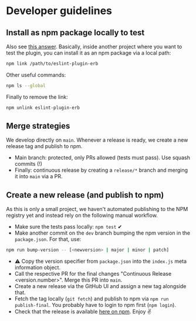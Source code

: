 # Developer guidelines

## Install as npm package locally to test

Also see [this answer](https://stackoverflow.com/a/28392481/9655481). Basically, inside another project where you want to test the plugin, you can install it as an npm package via a local path:

```bash
npm link /path/to/eslint-plugin-erb
```

Other useful commands:

```bash
npm ls --global
```

Finally to remove the link:

```bash
npm unlink eslint-plugin-erb
```

## Merge strategies

We develop directly on `main`. Whenever a release is ready, we create a new release tag and publish to npm.

- Main branch: protected, only PRs allowed (tests must pass). Use squash commits (!)
- Finally: continuous release by creating a `release/*` branch and merging it into `main` via a PR.

## Create a new release (and publish to npm)

As this is only a small project, we haven't automated publishing to the NPM registry yet and instead rely on the following manual workflow.

- Make sure the tests pass locally: `npm test` ✔
- Make another commit on the `dev` branch bumping the npm version in the `package.json`. For that, use:

```sh
npm run bump-version -- [<newversion> | major | minor | patch]
```

- ⚠ Copy the version specifier from `package.json` into the `index.js` meta information object.
- Call the respective PR for the final changes "Continuous Release <version.number>". Merge this PR into `main`.
- Create a new release via the GitHub UI and assign a new tag alongside that.
- Fetch the tag locally (`git fetch`) and publish to npm via `npm run publish-final`. You probably have to login to npm first (`npm login`).
- Check that the release is available [here on npm](https://www.npmjs.com/package/eslint-plugin-erb). Enjoy ✌
